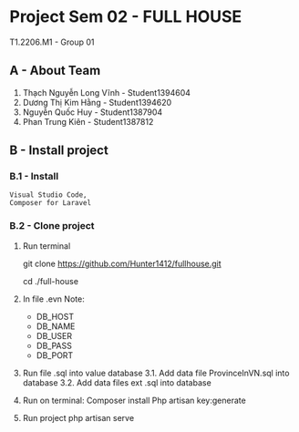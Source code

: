 # Project Sem 02 - FULL HOUSE

T1.2206.M1 - Group 01
## A - About Team

1. Thạch Nguyễn Long Vĩnh - Student1394604
2. Dương Thị Kim Hằng - Student1394620
3. Nguyễn Quốc Huy - Student1387904
4. Phan Trung Kiên - Student1387812

## B - Install project
### B.1 - Install
    Visual Studio Code,
    Composer for Laravel
### B.2 - Clone project
1. Run terminal
    
    git clone https://github.com/Hunter1412/fullhouse.git
    
    cd ./full-house

2. In file .evn
Note: 
    - DB_HOST
    - DB_NAME
    - DB_USER
    - DB_PASS
    - DB_PORT


3. Run file .sql into value database
    3.1. Add data file ProvinceInVN.sql into database
    3.2. Add data files ext .sql into database

4. Run on terminal:
    Composer install
    Php artisan key:generate

5. Run project
    php artisan serve







